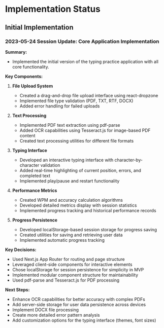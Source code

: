 # Implementation Status

## Initial Implementation

### 2023-05-24 Session Update: Core Application Implementation

**Summary:**
- Implemented the initial version of the typing practice application with all core functionality.

**Key Components:**

1. **File Upload System**
   - Created a drag-and-drop file upload interface using react-dropzone
   - Implemented file type validation (PDF, TXT, RTF, DOCX)
   - Added error handling for failed uploads

2. **Text Processing**
   - Implemented PDF text extraction using pdf-parse
   - Added OCR capabilities using Tesseract.js for image-based PDF content
   - Created text processing utilities for different file formats

3. **Typing Interface**
   - Developed an interactive typing interface with character-by-character validation
   - Added real-time highlighting of current position, errors, and completed text
   - Implemented play/pause and restart functionality

4. **Performance Metrics**
   - Created WPM and accuracy calculation algorithms
   - Developed detailed metrics display with session statistics
   - Implemented progress tracking and historical performance records

5. **Progress Persistence**
   - Developed localStorage-based session storage for progress saving
   - Created utilities for saving and retrieving user data
   - Implemented automatic progress tracking

**Key Decisions:**
- Used Next.js App Router for routing and page structure
- Leveraged client-side components for interactive elements
- Chose localStorage for session persistence for simplicity in MVP
- Implemented modular component structure for maintainability
- Used pdf-parse and Tesseract.js for PDF processing

**Next Steps:**
- Enhance OCR capabilities for better accuracy with complex PDFs
- Add server-side storage for user data persistence across devices
- Implement DOCX file processing
- Create more detailed error pattern analysis
- Add customization options for the typing interface (themes, font sizes) 